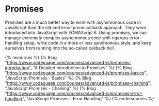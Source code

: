 # Promises

Promises are a much better way to work with asynchronous code in JavaScript than the old and error-prone callback approach. They were introduced into JavaScript with ECMAScript 6. Using promises, we can manage extremely complex asynchronous code with rigorous error-handling setup, write code in a more or less synchronous style, and keep ourselves from running into the so-called callback hell.

{% resources %}
  {% Blog "https://www.codeguage.com/courses/advanced-js/promises-introduction", "A Detailed Introduction to Promises" %}
  {% Blog "https://www.codeguage.com/courses/advanced-js/promises-basics", "JavaScript Promises - Basics" %}
  {% Blog "https://www.codeguage.com/courses/advanced-js/promises-chaining", "JavaScript Promises - Chaining" %}
  {% Blog "https://www.codeguage.com/courses/advanced-js/promises-error-handling", "JavaScript Promises - Error Handling" %}
{% endresources %}
